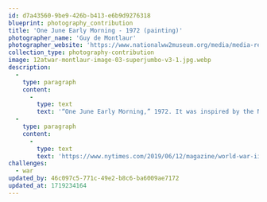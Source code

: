 ```yaml
---
id: d7a43560-9be9-426b-b413-e6b9d9276318
blueprint: photography_contribution
title: 'One June Early Morning - 1972 (painting)'
photographer_name: 'Guy de Montlaur'
photographer_website: 'https://www.nationalww2museum.org/media/media-resources/75th-anniversary-d-day-media-resources/memory-what-i-cannot-say-media'
collection_type: photography-contribution
image: 12atwar-montlaur-image-03-superjumbo-v3-1.jpg.webp
description:
  -
    type: paragraph
    content:
      -
        type: text
        text: '“One June Early Morning,” 1972. It was inspired by the Normandy invasion, on June 6, 1944. Credit...The National WW II Museum/Estate of Guy de Montlaur'
  -
    type: paragraph
    content:
      -
        type: text
        text: 'https://www.nytimes.com/2019/06/12/magazine/world-war-ii-d-day-artist.html?'
challenges:
  - war
updated_by: 46c097c5-771c-49e2-b8c6-ba6009ae7172
updated_at: 1719234164
---
```

